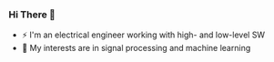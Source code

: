 ### Hi There 👋
- ⚡ I'm an electrical engineer working with high- and low-level SW
- 🌟 My interests are in signal processing and machine learning
